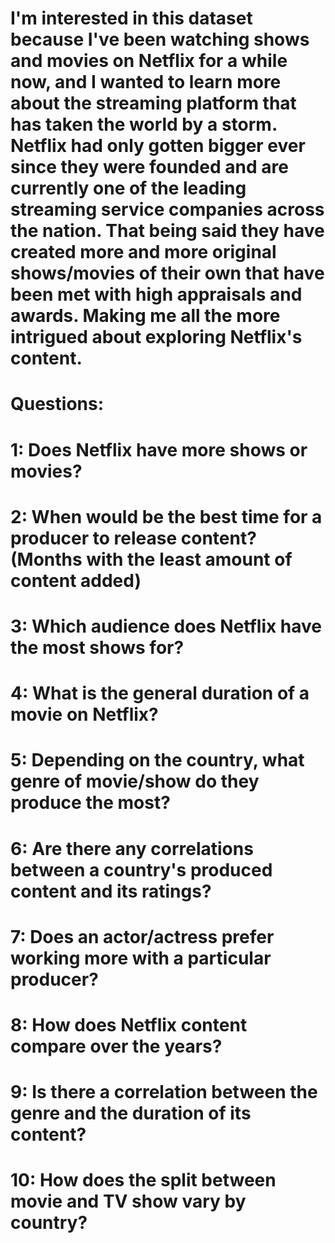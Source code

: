 # I'm interested in this dataset because I've been watching shows and movies on Netflix for a while now, and I wanted to learn more about the streaming platform that has taken the world by a storm. Netflix had only gotten bigger ever since they were founded and are currently one of the leading streaming service companies across the nation. That being said they have created more and more original shows/movies of their own that have been met with high appraisals and awards. Making me all the more intrigued about exploring Netflix's content. 

# Questions:
# 1: Does Netflix have more shows or movies?
# 2: When would be the best time for a producer to release content? (Months with the least amount of content added)
# 3: Which audience does Netflix have the most shows for? 
# 4: What is the general duration of a movie on Netflix?
# 5: Depending on the country, what genre of movie/show do they produce the most?
# 6: Are there any correlations between a country's produced content and its ratings?
# 7: Does an actor/actress prefer working more with a particular producer?
# 8: How does Netflix content compare over the years?
# 9: Is there a correlation between the genre and the duration of its content?
# 10: How does the split between movie and TV show vary by country? 
